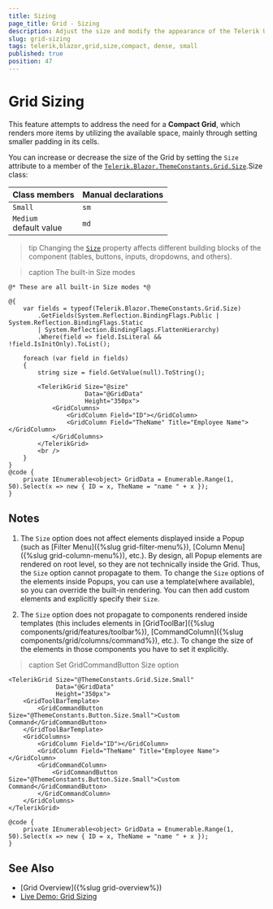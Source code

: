 ```yaml
---
title: Sizing
page_title: Grid - Sizing
description: Adjust the size and modify the appearance of the Telerik UI for Blazor Grid.
slug: grid-sizing
tags: telerik,blazor,grid,size,compact, dense, small
published: true
position: 47
---
```


# Grid Sizing

This feature attempts to address the need for a **Compact Grid**, which renders more items by utilizing the available space, mainly through setting smaller padding in its cells.

You can increase or decrease the size of the Grid by setting the `Size` attribute to a member of the [`Telerik.Blazor.ThemeConstants.Grid.Size`](/blazor-ui/api/Telerik.Blazor.ThemeConstants.Grid.Size).Size class:

| Class members | Manual declarations |
|------------|--------|
|`Small`|`sm`|
|`Medium` <br /> default value|`md`|

>tip Changing the [`Size`](#size) property affects different building blocks of the component (tables, buttons, inputs, dropdowns, and others). 

>caption The built-in Size modes

```CSHTML
@* These are all built-in Size modes *@

@{ 
    var fields = typeof(Telerik.Blazor.ThemeConstants.Grid.Size)
        .GetFields(System.Reflection.BindingFlags.Public | System.Reflection.BindingFlags.Static
        | System.Reflection.BindingFlags.FlattenHierarchy)
        .Where(field => field.IsLiteral && !field.IsInitOnly).ToList();

    foreach (var field in fields)
    {
        string size = field.GetValue(null).ToString();

        <TelerikGrid Size="@size"
					 Data="@GridData"
			 	     Height="350px">
            <GridColumns>
                <GridColumn Field="ID"></GridColumn>
                <GridColumn Field="TheName" Title="Employee Name"></GridColumn>
            </GridColumns>
        </TelerikGrid>
        <br />
    }
}
@code {
    private IEnumerable<object> GridData = Enumerable.Range(1, 50).Select(x => new { ID = x, TheName = "name " + x });
}
```

## Notes

1. The `Size` option does not affect elements displayed inside a Popup (such as [Filter Menu]({%slug grid-filter-menu%}), [Column Menu]({%slug grid-column-menu%}), etc.). By design, all Popup elements are rendered on root level, so they are not technically inside the Grid. Thus, the `Size` option cannot propagate to them. To change the `Size` options of the elements inside Popups, you can use a template(where available), so you can override the built-in rendering. You can then add custom elements and explicitly specify their `Size`.

1. The `Size` option does not propagate to components rendered inside templates (this includes elements in [GridToolBar]({%slug components/grid/features/toolbar%}), [CommandColumn]({%slug components/grid/columns/command%}), etc.). To change the size of the elements in those components you have to set it explicitly.

>caption Set GridCommandButton Size option

```CSHTML
<TelerikGrid Size="@ThemeConstants.Grid.Size.Small"
             Data="@GridData"
			 Height="350px">
    <GridToolBarTemplate>
        <GridCommandButton Size="@ThemeConstants.Button.Size.Small">Custom Command</GridCommandButton>
    </GridToolBarTemplate>
	<GridColumns>
		<GridColumn Field="ID"></GridColumn>
		<GridColumn Field="TheName" Title="Employee Name"></GridColumn>
        <GridCommandColumn>
            <GridCommandButton Size="@ThemeConstants.Button.Size.Small">Custom Command</GridCommandButton>
        </GridCommandColumn>
	</GridColumns>
</TelerikGrid>

@code {
	private IEnumerable<object> GridData = Enumerable.Range(1, 50).Select(x => new { ID = x, TheName = "name " + x });
}
```

## See Also

  * [Grid Overview]({%slug grid-overview%})
  * [Live Demo: Grid Sizing](https://demos.telerik.com/blazor-ui/grid/sizing)